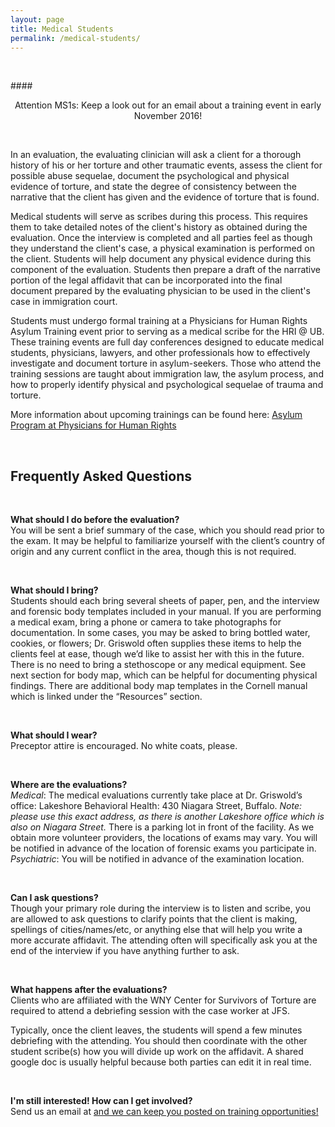 ```yaml
---
layout: page
title: Medical Students
permalink: /medical-students/
---
```

<br>

####<center>Attention MS1s: Keep a look out for an email about a training event in early November 2016!</center>

<br>

In an evaluation, the evaluating clinician will ask a client for a thorough history of his or her torture and other traumatic events, assess the client for possible abuse sequelae, document the psychological and physical evidence of torture, and state the degree of consistency between the narrative that the client has given and the evidence of torture that is found.

Medical students will serve as scribes during this process. This requires them to take detailed notes of the client's history as obtained during the evaluation. Once the interview is completed and all parties feel as though they understand the client's case, a physical examination is performed on the client. Students will help document any physical evidence during this component of the evaluation. Students then prepare a draft of the narrative portion of the legal affidavit that can be incorporated into the final document prepared by the evaluating physician to be used in the client's case in immigration court.

Students must undergo formal training at a Physicians for Human Rights Asylum Training event prior to serving as a medical scribe for the HRI @ UB. These training events are full day conferences designed to educate medical students, physicians, lawyers, and other professionals how to effectively investigate and document torture in asylum-seekers. Those who attend the training sessions are taught about immigration law, the asylum process, and how to properly identify physical and psychological sequelae of trauma and torture.  

More information about upcoming trainings can be found here: <a href="http://physiciansforhumanrights.org/training/asylum/">Asylum Program at Physicians for Human Rights</a>

<br>
	
## Frequently Asked Questions

<br>

**What should I do before the evaluation?** 
<br>
You will be sent a brief summary of the case, which you should read prior to the exam. It may be helpful to familiarize yourself with the client’s country of origin and any current conflict in the area, though this is not required.

<br>

**What should I bring?**
<br>
Students should each bring several sheets of paper, pen, and the interview and forensic body templates included in your manual. If you are performing a medical exam, bring a phone or camera to take photographs for documentation. In some cases, you may be asked to bring bottled water, cookies, or flowers; Dr. Griswold often supplies these items to help the clients feel at ease, though we’d like to assist her with this in the future. There is no need to bring a stethoscope or any medical equipment. See next section for body map, which can be helpful for documenting physical findings. There are additional body map templates in the Cornell manual which is linked under the “Resources” section.

<br>

**What should I wear?**
<br>
Preceptor attire is encouraged. No white coats, please.

<br>

**Where are the evaluations?**
<br>
*Medical*: T​he medical evaluations currently take place at Dr. Griswold’s office: Lakeshore Behavioral Health: 430 Niagara Street, Buffalo. *Note: please use this exact address, as there is another Lakeshore office which is also on Niagara Street.* There is a parking lot in front of the facility.
As we obtain more volunteer providers, the locations of exams may vary. You will be notified in advance of the location of forensic exams you participate in.
<br>
*Psychiatric*: ​You will be notified in advance of the examination location.

<br>
	
**Can I ask questions?**
<br>
Though your primary role during the interview is to listen and scribe, you are allowed to ask questions to clarify points that the client is making, spellings of cities/names/etc, or anything else that will help you write a more accurate affidavit. The attending often will specifically ask you at the end of the interview if you have anything further to ask.

<br>

**What happens after the evaluations?**
<br>
Clients who are affiliated with the WNY Center for Survivors of Torture are required to attend a debriefing session with the case worker at JFS.

Typically, once the client leaves, the students will spend a few minutes debriefing with the attending. You should then coordinate with the other student scribe(s) how you will divide up work on the affidavit. A shared google doc is usually helpful because both parties can edit it in real time.

<br>
	
**I'm still interested! How can I get involved?**
<br>
Send us an email at <a href="mailto:admin@hribuffalo.org?Subject=I want to get involved with the HRI at UB"> and we can keep you posted on training opportunities! 
